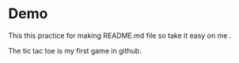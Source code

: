 # Demo

This this practice for making README.md file so take it easy on me .

The tic tac toe is my first game in github.
